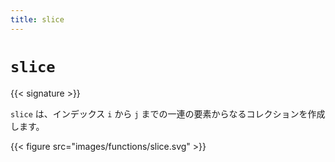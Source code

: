 ```yaml
---
title: slice
---
```


# `slice`

{{< signature >}}

`slice` は、インデックス `i` から `j` までの一連の要素からなるコレクションを作成します。

{{< figure src="images/functions/slice.svg" >}}
